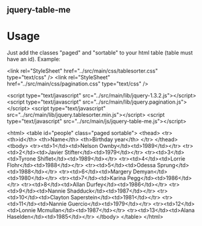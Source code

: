 ## jquery-table-me

# Usage
Just add the classes "paged" and "sortable" to your html table (table must have an id). Example:

&lt;link rel="StyleSheet" href="../src/main/css/tablesorter.css" type="text/css" /&gt;
&lt;link rel="StyleSheet" href="../src/main/css/pagination.css" type="text/css" /&gt;

&lt;script type="text/javascript" src="../src/main/lib/jquery-1.3.2.js"&gt;&lt;/script&gt;
&lt;script type="text/javascript" src="../src/main/lib/jquery.pagination.js"&gt;&lt;/script&gt;
&lt;script type="text/javascript" src="../src/main/lib/jquery.tablesorter.min.js"&gt;&lt;/script&gt;
&lt;script type="text/javascript" src="../src/main/js/jquery-table-me.js"&gt;&lt;/script&gt;

&lt;html&gt;
&lt;table id="people" class="paged sortable"&gt;
	&lt;thead&gt;
		&lt;tr&gt;
			&lt;th&gt;id&lt;/th&gt;
			&lt;th&gt;Name&lt;/th&gt;
			&lt;th&gt;Birthday year&lt;/th&gt;
		&lt;/tr&gt;
	&lt;/thead&gt;
	&lt;tbody&gt;
		&lt;tr&gt;&lt;td&gt;1&lt;/td&gt;&lt;td&gt;Nelson Ownby&lt;/td&gt;&lt;td&gt;1989&lt;/td&gt;&lt;/tr&gt;
		&lt;tr&gt;&lt;td&gt;2&lt;/td&gt;&lt;td&gt;Javier Stifter&lt;/td&gt;&lt;td&gt;1979&lt;/td&gt;&lt;/tr&gt;
		&lt;tr&gt;&lt;td&gt;3&lt;/td&gt;&lt;td&gt;Tyrone Shiflet&lt;/td&gt;&lt;td&gt;1989&lt;/td&gt;&lt;/tr&gt;
		&lt;tr&gt;&lt;td&gt;4&lt;/td&gt;&lt;td&gt;Lorrie Flohr&lt;/td&gt;&lt;td&gt;1988&lt;/td&gt;&lt;/tr&gt;
		&lt;tr&gt;&lt;td&gt;5&lt;/td&gt;&lt;td&gt;Odessa Sprung&lt;/td&gt;&lt;td&gt;1988&lt;/td&gt;&lt;/tr&gt;
		&lt;tr&gt;&lt;td&gt;6&lt;/td&gt;&lt;td&gt;Margery Demyan&lt;/td&gt;&lt;td&gt;1980&lt;/td&gt;&lt;/tr&gt;
		&lt;tr&gt;&lt;td&gt;7&lt;/td&gt;&lt;td&gt;Karina Pegg&lt;/td&gt;&lt;td&gt;1986&lt;/td&gt;&lt;/tr&gt;
		&lt;tr&gt;&lt;td&gt;8&lt;/td&gt;&lt;td&gt;Allan Durfey&lt;/td&gt;&lt;td&gt;1986&lt;/td&gt;&lt;/tr&gt;
		&lt;tr&gt;&lt;td&gt;9&lt;/td&gt;&lt;td&gt;Nannie Shadduck&lt;/td&gt;&lt;td&gt;1987&lt;/td&gt;&lt;/tr&gt;
		&lt;tr&gt;&lt;td&gt;10&lt;/td&gt;&lt;td&gt;Clayton Saperstein&lt;/td&gt;&lt;td&gt;1981&lt;/td&gt;&lt;/tr&gt;
		&lt;tr&gt;&lt;td&gt;11&lt;/td&gt;&lt;td&gt;Nannie Guercio&lt;/td&gt;&lt;td&gt;1979&lt;/td&gt;&lt;/tr&gt;
		&lt;tr&gt;&lt;td&gt;12&lt;/td&gt;&lt;td&gt;Lonnie Mcmullan&lt;/td&gt;&lt;td&gt;1987&lt;/td&gt;&lt;/tr&gt;
		&lt;tr&gt;&lt;td&gt;13&lt;/td&gt;&lt;td&gt;Alana Haselden&lt;/td&gt;&lt;td&gt;1985&lt;/td&gt;&lt;/tr&gt;
	&lt;/tbody&gt;
	&lt;/table&gt;
&lt;/html&gt;
